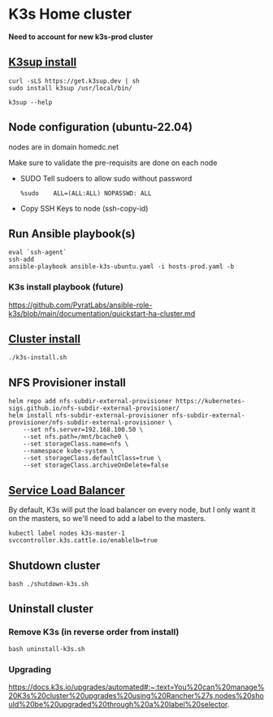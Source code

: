 # K3s Home cluster
**Need to account for new k3s-prod cluster**

## [K3sup install](https://github.com/alexellis/k3sup#download-k3sup-tldr)

```
curl -sLS https://get.k3sup.dev | sh
sudo install k3sup /usr/local/bin/

k3sup --help
```

## Node configuration (ubuntu-22.04)

nodes are in domain homedc.net

Make sure to validate the pre-requisits are done on each node

- SUDO
    Tell sudoers to allow sudo without password
    ```
    %sudo    ALL=(ALL:ALL) NOPASSWD: ALL
    ```

- Copy SSH Keys to node (ssh-copy-id)

## Run Ansible playbook(s)

```
eval `ssh-agent`
ssh-add
ansible-playbook ansible-k3s-ubuntu.yaml -i hosts-prod.yaml -b
```

### K3s install playbook (future)
https://github.com/PyratLabs/ansible-role-k3s/blob/main/documentation/quickstart-ha-cluster.md


## [Cluster install](https://github.com/alexellis/k3sup#create-a-multi-master-ha-setup-with-embedded-etcd)

```
./k3s-install.sh
```

## NFS Provisioner install
```
helm repo add nfs-subdir-external-provisioner https://kubernetes-sigs.github.io/nfs-subdir-external-provisioner/
helm install nfs-subdir-external-provisioner nfs-subdir-external-provisioner/nfs-subdir-external-provisioner \
    --set nfs.server=192.168.100.50 \
    --set nfs.path=/mnt/bcache0 \
    --set storageClass.name=nfs \
    --namespace kube-system \
    --set storageClass.defaultClass=true \
    --set storageClass.archiveOnDelete=false
```


## [Service Load Balancer](https://docs.k3s.io/networking#service-load-balancer)
By default, K3s will put the load balancer on every node, but I only want it on the masters, so we'll need to add a label to the masters.


```
kubectl label nodes k3s-master-1 svccontroller.k3s.cattle.io/enablelb=true
```

## Shutdown cluster
```
bash ./shutdown-k3s.sh
```

## Uninstall cluster

### Remove K3s (in reverse order from install)  

```
bash uninstall-k3s.sh
```

### Upgrading
https://docs.k3s.io/upgrades/automated#:~:text=You%20can%20manage%20K3s%20cluster%20upgrades%20using%20Rancher%27s,nodes%20should%20be%20upgraded%20through%20a%20label%20selector.

